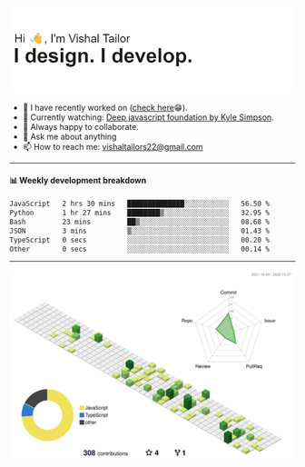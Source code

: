 ![Hi, I'm Vishal Tailor. I design. I develop.](https://github.com/vishaltailors/vishaltailors/blob/main/header.png?raw=true)

- 🔭 I have recently worked on ([check here](https://vishaltailor.com)😁).
- 🎦 Currently watching: [Deep javascript foundation by Kyle Simpson](https://frontendmasters.com/courses/deep-javascript-v3).
- 👯 Always happy to collaborate.
- 💬 Ask me about anything
- 📫 How to reach me: <a href="mailto:vishaltailors22@gmail.com">vishaltailors22@gmail.com</a>

<hr /> 
<h4>📊 Weekly development breakdown</h4>
<!--START_SECTION:waka-->

```text
JavaScript   2 hrs 30 mins   ██████████████░░░░░░░░░░░   56.50 %
Python       1 hr 27 mins    ████████▒░░░░░░░░░░░░░░░░   32.95 %
Bash         23 mins         ██▒░░░░░░░░░░░░░░░░░░░░░░   08.68 %
JSON         3 mins          ▒░░░░░░░░░░░░░░░░░░░░░░░░   01.43 %
TypeScript   0 secs          ░░░░░░░░░░░░░░░░░░░░░░░░░   00.20 %
Other        0 secs          ░░░░░░░░░░░░░░░░░░░░░░░░░   00.14 %
```

<!--END_SECTION:waka-->
<hr /> 

![](./profile-3d-contrib/profile-green-animate.svg)
